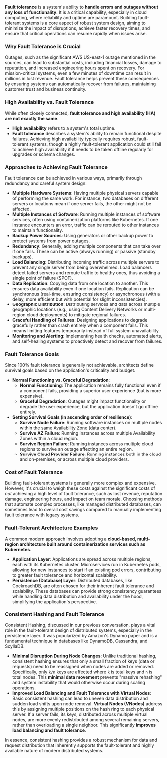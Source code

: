 **Fault tolerance** is a system's ability to **handle errors and outages without any loss of functionality**. It is a critical capability, especially in cloud computing, where reliability and uptime are paramount. Building fault-tolerant systems is a core aspect of robust system design, aiming to minimize the impact of disruptions, achieve faster recovery times, and ensure that critical operations can resume rapidly when issues arise.

### Why Fault Tolerance is Crucial
Outages, such as the significant AWS US-east-1 outage mentioned in the sources, can lead to substantial costs, including financial losses, damage to reputation, and increased engineering hours spent on recovery. For mission-critical systems, even a few minutes of downtime can result in millions in lost revenue. Fault tolerance helps prevent these consequences by ensuring systems can automatically recover from failures, maintaining customer trust and business continuity.

### High Availability vs. Fault Tolerance
While often closely connected, **fault tolerance and high availability (HA) are not exactly the same**.
*   **High availability** refers to a system's total uptime.
*   **Fault tolerance** describes a system's ability to remain functional despite failures.
Achieving high availability typically requires robust, fault-tolerant systems, though a highly fault-tolerant application could still fail to achieve high availability if it needs to be taken offline regularly for upgrades or schema changes.

### Approaches to Achieving Fault Tolerance
Fault tolerance can be achieved in various ways, primarily through redundancy and careful system design:
*   **Multiple Hardware Systems**: Having multiple physical servers capable of performing the same work. For instance, two databases on different servers or locations mean if one server fails, the other might not be affected.
*   **Multiple Instances of Software**: Running multiple instances of software services, often using containerization platforms like Kubernetes. If one instance encounters an error, traffic can be rerouted to other instances to maintain functionality.
*   **Backup Power Sources**: Using generators or other backup power to protect systems from power outages.
*   **Redundancy**: Generally, adding multiple components that can take over if one fails. These can be active (always running) or passive (standby backups).
*   **Load Balancing**: Distributing incoming traffic across multiple servers to prevent any single server from being overwhelmed. Load balancers detect failed servers and reroute traffic to healthy ones, thus avoiding a single point of failure (SPOF).
*   **Data Replication**: Copying data from one location to another. This ensures data availability even if one location fails. Replication can be synchronous (real-time, ensuring consistency) or asynchronous (with a delay, more efficient but with potential for slight inconsistencies).
*   **Geographic Distribution**: Distributing services and data across multiple geographic locations (e.g., using Content Delivery Networks or multi-region cloud deployments) to mitigate regional failures.
*   **Graceful Handling of Failures**: Designing applications to degrade gracefully rather than crash entirely when a component fails. This means limiting features temporarily instead of full system unavailability.
*   **Monitoring and Alerting**: Implementing health checks, automated alerts, and self-healing systems to proactively detect and recover from failures.

### Fault Tolerance Goals
Since 100% fault tolerance is generally not achievable, architects define survival goals based on the application's criticality and budget.
*   **Normal Functioning vs. Graceful Degradation**:
    *   **Normal Functioning**: The application remains fully functional even if a component fails, providing a superior user experience (but is more expensive).
    *   **Graceful Degradation**: Outages might impact functionality or degrade the user experience, but the application doesn't go offline entirely.
*   **Setting Survival Goals (in ascending order of resilience)**:
    *   **Survive Node Failure**: Running software instances on multiple nodes within the same Availability Zone (data center).
    *   **Survive AZ Failure**: Running instances across multiple Availability Zones within a cloud region.
    *   **Survive Region Failure**: Running instances across multiple cloud regions to survive an outage affecting an entire region.
    *   **Survive Cloud Provider Failure**: Running instances both in the cloud and on-premises, or across multiple cloud providers.

### Cost of Fault Tolerance
Building fault-tolerant systems is generally more complex and expensive. However, it's crucial to weigh these costs against the significant costs of *not* achieving a high level of fault tolerance, such as lost revenue, reputation damage, engineering hours, and impact on team morale. Choosing methods that automate complex processes, like managed distributed databases, can sometimes lead to overall cost savings compared to manually implementing fault tolerance with legacy systems.

### Fault-Tolerant Architecture Examples
A common modern approach involves adopting a **cloud-based, multi-region architecture built around containerization services such as Kubernetes**.
*   **Application Layer**: Applications are spread across multiple regions, each with its Kubernetes cluster. Microservices run in Kubernetes pods, allowing for new instances to start if an existing pod errors, contributing to greater fault tolerance and horizontal scalability.
*   **Persistence (Database) Layer**: Distributed databases, like CockroachDB, are often chosen for their inherent fault tolerance and scalability. These databases can provide strong consistency guarantees while handling data distribution and availability under the hood, simplifying the application's perspective.

### Consistent Hashing and Fault Tolerance
Consistent Hashing, discussed in our previous conversation, plays a vital role in the fault-tolerant design of distributed systems, especially in the persistence layer. It was popularized by Amazon's Dynamo paper and is a fundamental technique in databases like DynamoDB, Cassandra, and ScyllaDB.
*   **Minimal Disruption During Node Changes**: Unlike traditional hashing, consistent hashing ensures that only a small fraction of keys (data or requests) need to be reassigned when nodes are added or removed. Specifically, only `k/n` keys are affected where `k` is total keys and `n` is total nodes. This **minimal data movement** prevents "massive rehashing" and system instability that would otherwise occur during scaling operations.
*   **Improved Load Balancing and Fault Tolerance with Virtual Nodes**: Basic consistent hashing can lead to uneven data distribution and sudden load shifts upon node removal. **Virtual Nodes (VNodes)** address this by assigning multiple positions on the hash ring to each physical server. If a server fails, its keys, distributed across multiple virtual nodes, are more evenly redistributed among several remaining servers, rather than overloading a single neighbor. This significantly **improves load balancing and fault tolerance**.

In essence, consistent hashing provides a robust mechanism for data and request distribution that inherently supports the fault-tolerant and highly available nature of modern distributed systems.